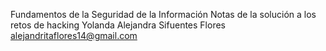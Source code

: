 Fundamentos de la Seguridad de la Información 
Notas de la solución a los retos de hacking 
Yolanda Alejandra Sifuentes Flores 
alejandritaflores14@gmail.com